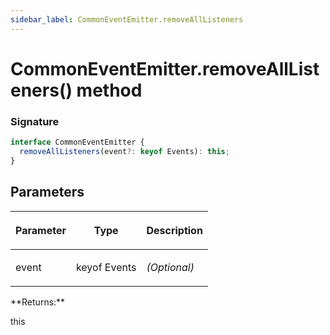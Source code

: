 ```yaml
---
sidebar_label: CommonEventEmitter.removeAllListeners
---
```


# CommonEventEmitter.removeAllListeners() method

### Signature

```typescript
interface CommonEventEmitter {
  removeAllListeners(event?: keyof Events): this;
}
```

## Parameters

<table><thead><tr><th>

Parameter

</th><th>

Type

</th><th>

Description

</th></tr></thead>
<tbody><tr><td>

event

</td><td>

keyof Events

</td><td>

_(Optional)_

</td></tr>
</tbody></table>
**Returns:**

this
